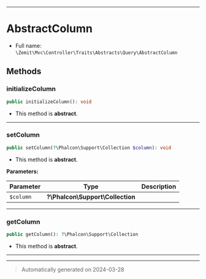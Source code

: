 ***

# AbstractColumn





* Full name: `\Zemit\Mvc\Controller\Traits\Abstracts\Query\AbstractColumn`




## Methods


### initializeColumn



```php
public initializeColumn(): void
```




* This method is **abstract**.







***

### setColumn



```php
public setColumn(?\Phalcon\Support\Collection $column): void
```




* This method is **abstract**.



**Parameters:**

| Parameter | Type | Description |
|-----------|------|-------------|
| `$column` | **?\Phalcon\Support\Collection** |  |





***

### getColumn



```php
public getColumn(): ?\Phalcon\Support\Collection
```




* This method is **abstract**.







***

***
> Automatically generated on 2024-03-28


